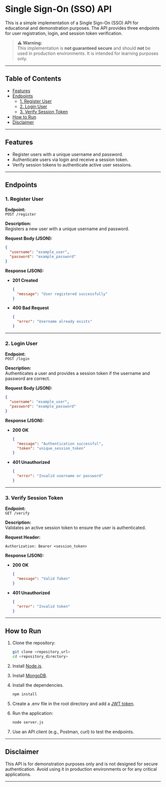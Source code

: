 # Single Sign-On (SSO) API

This is a simple implementation of a Single Sign-On (SSO) API for educational and demonstration purposes. The API provides three endpoints for user registration, login, and session token verification.

> **⚠️ Warning:**\
> This implementation is **not guaranteed secure** and should **not** be used in production environments. It is intended for learning purposes only.

---

## Table of Contents

- [Features](#features)
- [Endpoints](#endpoints)
  - [1. Register User](#1-register-user)
  - [2. Login User](#2-login-user)
  - [3. Verify Session Token](#3-verify-session-token)
- [How to Run](#how-to-run)
- [Disclaimer](#disclaimer)

---

## Features

- Register users with a unique username and password.
- Authenticate users via login and receive a session token.
- Verify session tokens to authenticate active user sessions.

---

## Endpoints

### 1. Register User

**Endpoint:**\
`POST /register`

**Description:**\
Registers a new user with a unique username and password.

**Request Body (JSON):**

```json
{
  "username": "example_user",
  "password": "example_password"
}
```

**Response (JSON):**

- **201 Created**
  ```json
  {
    "message": "User registered successfully"
  }
  ```
- **400 Bad Request**
  ```json
  {
    "error": "Username already exists"
  }
  ```

---

### 2. Login User

**Endpoint:**\
`POST /login`

**Description:**\
Authenticates a user and provides a session token if the username and password are correct.

**Request Body (JSON):**

```json
{
  "username": "example_user",
  "password": "example_password"
}
```

**Response (JSON):**

- **200 OK**
  ```json
  {
    "message": "Authentication successful",
    "token": "unique_session_token"
  }
  ```
- **401 Unauthorized**
  ```json
  {
    "error": "Invalid username or password"
  }
  ```

---

### 3. Verify Session Token

**Endpoint:**\
`GET /verify`

**Description:**\
Validates an active session token to ensure the user is authenticated.

**Request Header:**

```plaintext
Authorization: Bearer <session_token>
```

**Response (JSON):**

- **200 OK**
  ```json
  {
    "message": "Valid Token"
  }
  ```
- **401 Unauthorized**
  ```json
  {
    "error": "Invalid token"
  }
  ```

---

## How to Run

1. Clone the repository:
   ```bash
   git clone <repository_url>
   cd <repository_directory>
   ```
2. Install [Node.js](https://nodejs.org/en/download). 

3. Install [MongoDB](https://www.mongodb.com/docs/manual/installation/).

4. Install the dependencies.
   ```bash
   npm install
   ```
5. Create a .env file in the root directory and add a [JWT token](https://dev.to/tkirwa/generate-a-random-jwt-secret-key-39j4).
   
   
6. Run the application:
   ```bash
   node server.js
   ```
7. Use an API client (e.g., Postman, curl) to test the endpoints.

---

## Disclaimer

This API is for demonstration purposes only and is not designed for secure authentication. Avoid using it in production environments or for any critical applications.

---

